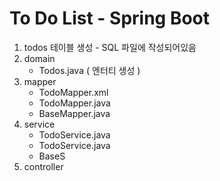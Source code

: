# To Do List - Spring Boot
1. todos 테이블 생성 - SQL 파일에 작성되어있음
2. domain
    - Todos.java ( 엔터티 생성 )
3. mapper
    - TodoMapper.xml
    - TodoMapper.java
    - BaseMapper.java
4. service
    - TodoService.java
    - TodoService.java
    - BaseS
5. controller